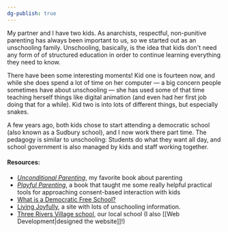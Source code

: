 ```yaml
---
dg-publish: true
---
```


My partner and I have two kids. As anarchists, respectful, non-punitive parenting has always been important to us, so we started out as an unschooling family. Unschooling, basically, is the idea that kids don't need any form of of structured education in order to continue learning everything they need to know. 

There have been some interesting moments! Kid one is fourteen now, and while she does spend a lot of time on her computer — a big concern people sometimes have about unschooling — she has used some of that time teaching herself things like digital animation (and even had her first job doing that for a while). Kid two is into lots of different things, but especially snakes.

A few years ago, both kids chose to start attending a democratic school (also known as a Sudbury school), and I now work there part time. The pedagogy is similar to unschooling: Students do what they want all day, and school government is also managed by kids and staff working together.

#### Resources: 

- [*Unconditional Parenting*](https://www.amazon.com/Unconditional-Parenting-Moving-Rewards-Punishments-ebook/dp/B000GCFD72), my favorite book about parenting
- [*Playful Parenting*](https://www.amazon.com/Playful-Parenting-Connections-Encourage-Confidence), a book that taught me some really helpful practical tools for approaching consent-based interaction with kids
- [What is a Democratic Free School?](http://www.leftyparent.com/blog/2011/10/22/what-is-a-democratic-free-school/)
- [Living Joyfully](https://livingjoyfully.ca/), a site with lots of unschooling information.
- [Three Rivers Village school](http://threeriversvillageschool.org/), our local school (I also [[Web Development|designed the website]]!)
